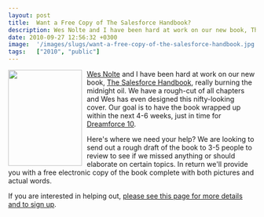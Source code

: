 ```yaml
---
layout: post
title:  Want a Free Copy of The Salesforce Handbook?
description: Wes Nolte and I have been hard at work on our new book, The Salesforce Handbook , really burning the midnight oil. We have a rough-cut of all chapters and Wes has even designed this nifty-looking cover. Our goal is to have the book wrapped up within the next 4-6 weeks, just in time for Dreamforce 10 . Heres where we need your help? We are looking to send out a rough draft of the book to 3-5 people to review to see if we missed anything or should elaborate on certain topics. In return well provid
date: 2010-09-27 12:56:32 +0300
image:  '/images/slugs/want-a-free-copy-of-the-salesforce-handbook.jpg'
tags:   ["2010", "public"]
---
```

<p><img style="float: left; padding-right: 10px;" src="http://res.cloudinary.com/blog-jeffdouglas-com/image/upload/v1401029472/e1fukgv6by6izvm6daeh.png" alt="" width="150" height="196" /> <a href="http://twitter.com/wesnolte" target="_blank">Wes Nolte</a> and I have been hard at work on our new book, <a href="http://salesforcehandbook.wordpress.com/" target="_blank">The Salesforce Handbook</a>, really burning the midnight oil. We have a rough-cut of all chapters and Wes has even designed this nifty-looking cover. Our goal is to have the book wrapped up within the next 4-6 weeks, just in time for <a href="http://www.salesforce.com/dreamforce/" target="_blank">Dreamforce 10</a>.
<p>Here's where we need your help? We are looking to send out a rough draft of the book to 3-5 people to review to see if we missed anything or should elaborate on certain topics. In return we'll provide you with a free electronic copy of the book complete with both pictures and actual words.</p>
<p>If you are interested in helping out, <a href="http://salesforcehandbook.wordpress.com/2010/09/27/provide-content-review-receive-a-free-copy">please see this page for more details and to sign up</a>.</p></p>


